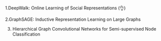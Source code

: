 1.DeepWalk: Online Learning of Social Representations (:ok_hand:)

2.GraphSAGE: Inductive Representation Learning on Large Graphs

3. Hierarchical Graph Convolutional Networks for Semi-supervised Node Classification
